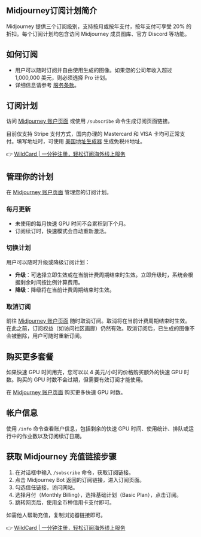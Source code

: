 ## Midjourney订阅计划简介

Midjourney 提供三个订阅级别，支持按月或按年支付，按年支付可享受 20% 的折扣。每个订阅计划均包含访问 Midjourney 成员图库、官方 Discord 等功能。

## 如何订阅

- 用户可以随时订阅并自由使用生成的图像。如果您的公司年收入超过 1,000,000 美元，则必须选择 Pro 计划。  
- 详细信息请参考 [服务条款](https://docs.midjourney.com/terms-of-service)。

## 订阅计划

访问 [Midjourney 账户页面](https://www.midjourney.com/account/) 或使用 `/subscribe` 命令生成订阅页面链接。

目前仅支持 Stripe 支付方式，国内办理的 Mastercard 和 VISA 卡均可正常支付。填写地址时，可使用 [美国地址生成器](https://bit.ly/bewildcard) 生成免税州地址。

👉 [WildCard | 一分钟注册，轻松订阅海外线上服务](https://bit.ly/bewildcard)

## 管理你的计划

在 [Midjourney 账户页面](https://www.midjourney.com/account/) 管理您的订阅计划。

### 每月更新

- 未使用的每月快速 GPU 时间不会累积到下个月。  
- 订阅续订时，快速模式会自动重新激活。

### 切换计划

用户可以随时升级或降级订阅计划：  
- **升级**：可选择立即生效或在当前计费周期结束时生效。立即升级时，系统会根据剩余时间按比例计算费用。  
- **降级**：降级将在当前计费周期结束时生效。

### 取消订阅

前往 [Midjourney 账户页面](https://www.midjourney.com/account/) 随时取消订阅。取消将在当前计费周期结束时生效。在此之前，订阅权益（如访问社区画廊）仍然有效。取消订阅后，已生成的图像不会被删除，用户可随时重新订阅。

## 购买更多套餐

如果快速 GPU 时间用完，您可以以 4 美元/小时的价格购买额外的快速 GPU 时数。购买的 GPU 时数不会过期，但需要有效订阅才能使用。

在 [Midjourney 账户页面](https://www.midjourney.com/account/) 购买更多快速 GPU 时数。

## 帐户信息

使用 `/info` 命令查看账户信息，包括剩余的快速 GPU 时间、使用统计、排队或运行中的作业数以及订阅续订日期。

## 获取 Midjourney 充值链接步骤

1. 在对话框中输入 `/subscribe` 命令，获取订阅链接。  
2. 点击 Midjourney Bot 返回的订阅链接，进入订阅页面。  
3. 勾选信任链接，访问网站。  
4. 选择月付（Monthly Billing），选择基础计划（Basic Plan），点击订阅。  
5. 跳转网页后，使用全币种信用卡支付即可。

如需他人帮助充值，复制浏览器链接即可。

👉 [WildCard | 一分钟注册，轻松订阅海外线上服务](https://bit.ly/bewildcard)